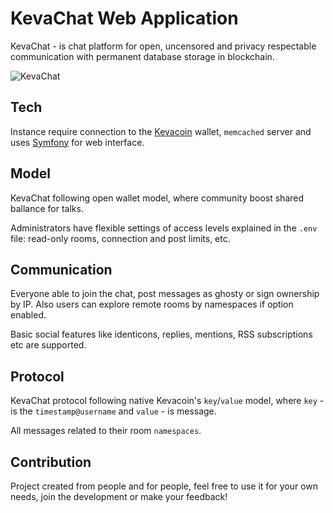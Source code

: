 # KevaChat Web Application

KevaChat - is chat platform for open, uncensored and privacy respectable communication with permanent database storage in blockchain.

![KevaChat](https://github.com/kevachat/webapp/assets/108541346/747d4000-7bc3-401b-a190-8e46719c61ae)

## Tech

Instance require connection to the [Kevacoin](https://github.com/kevacoin-project/) wallet, `memcached` server and uses [Symfony](https://github.com/symfony/symfony) for web interface.

## Model

KevaChat following open wallet model, where community boost shared ballance for talks.

Administrators have flexible settings of access levels explained in the `.env` file: read-only rooms, connection and post limits, etc.

## Communication

Everyone able to join the chat, post messages as ghosty or sign ownership by IP. Also users can explore remote rooms by namespaces if option enabled.

Basic social features like identicons, replies, mentions, RSS subscriptions etc are supported.

## Protocol

KevaChat protocol following native Kevacoin's `key`/`value` model, where `key` - is the `timestamp@username` and `value` - is message.

All messages related to their room `namespaces`.

## Contribution

Project created from people and for people, feel free to use it for your own needs, join the development or make your feedback!
